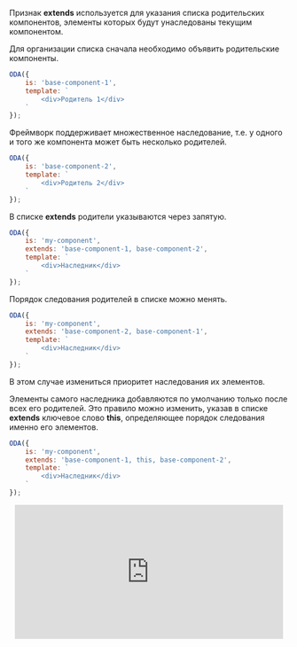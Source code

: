 Признак **extends** используется для указания списка родительских компонентов, элементы которых будут унаследованы текущим компонентом.

Для организации списка сначала необходимо объявить родительские компоненты.

```javascript run_edit_console_[base-component-1.js]
ODA({
    is: 'base-component-1',
    template: `
        <div>Родитель 1</div>
    `
});
```

Фреймворк поддерживает множественное наследование, т.е. у одного и того же компонента может быть несколько родителей.

```javascript run_edit_console_[base-component-2.js]
ODA({
    is: 'base-component-2',
    template: `
        <div>Родитель 2</div>
    `
});
```

В списке **extends** родители указываются через запятую.

```javascript _run_edit_console_[my-component.js]_{base-component-1.js_base-component-2.js}
ODA({
    is: 'my-component',
    extends: 'base-component-1, base-component-2',
    template: `
        <div>Наследник</div>
    `
});
```

Порядок следования родителей в списке можно менять.

```javascript _run_edit_console_[my-component.js]_{base-component-1.js_base-component-2.js}
ODA({
    is: 'my-component',
    extends: 'base-component-2, base-component-1',
    template: `
        <div>Наследник</div>
    `
});
```

В этом случае измениться приоритет наследования их элементов.

Элементы самого наследника добавляются по умолчанию только после всех его родителей. Это правило можно изменить, указав в списке **extends** ключевое слово **this**, определяющее порядок следования именно его элементов.

```javascript _run_edit_console_[my-component.js]_{base-component-1.js_base-component-2.js}
ODA({
    is: 'my-component',
    extends: 'base-component-1, this, base-component-2',
    template: `
        <div>Наследник</div>
    `
});
```

<div style="position:relative;padding-bottom:48%; margin:10px">
    <iframe src="https://www.youtube.com/embed/zCwMK7TGCD8?start=0" frameborder="0" allow="accelerometer; autoplay; encrypted-media; gyroscope; picture-in-picture" allowfullscreen
    	style="position:absolute;width:100%;height:100%;"></iframe>
</div>
